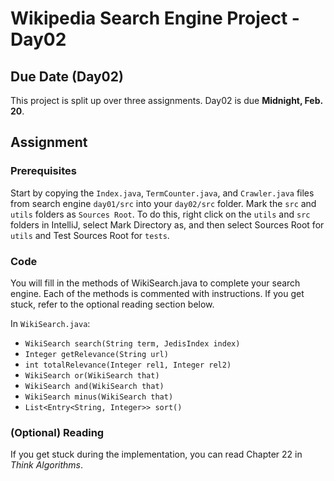 # Wikipedia Search Engine Project - Day02

## Due Date (Day02)

This project is split up over three assignments.  Day02 is due **Midnight, Feb. 20**.

## Assignment

### Prerequisites

Start by copying the `Index.java`, `TermCounter.java`, and `Crawler.java` files from search engine `day01/src` into your `day02/src` folder. Mark the `src` and `utils` folders as `Sources Root`.  To do this, right click on the `utils` and `src` folders in IntelliJ, select Mark Directory as, and then select Sources Root for `utils` and Test Sources Root for `tests`.

### Code

You will fill in the methods of WikiSearch.java to complete your search engine.  Each of the methods is commented with instructions.  If you get stuck, refer to the optional reading section below.

In `WikiSearch.java`:

* `WikiSearch search(String term, JedisIndex index)`
* `Integer getRelevance(String url)`
* `int totalRelevance(Integer rel1, Integer rel2)`
* `WikiSearch or(WikiSearch that)`
* `WikiSearch and(WikiSearch that)`
* `WikiSearch minus(WikiSearch that)`
* `List<Entry<String, Integer>> sort()`


### (Optional) Reading

If you get stuck during the implementation, you can read Chapter 22 in *Think Algorithms*.
